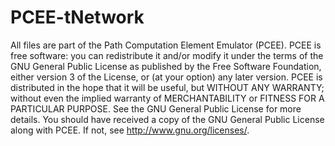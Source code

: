 PCEE-tNetwork
=============

All files are part of the Path Computation Element Emulator (PCEE). PCEE is free software: you can redistribute it and/or modify it under the terms of the GNU General Public License as published by the Free Software Foundation, either version 3 of the License, or (at your option) any later version. PCEE is distributed in the hope that it will be useful, but WITHOUT ANY WARRANTY; without even the implied warranty of MERCHANTABILITY or FITNESS FOR A PARTICULAR PURPOSE.  See the GNU General Public License for more details. You should have received a copy of the GNU General Public License along with PCEE.  If not, see <http://www.gnu.org/licenses/>.
